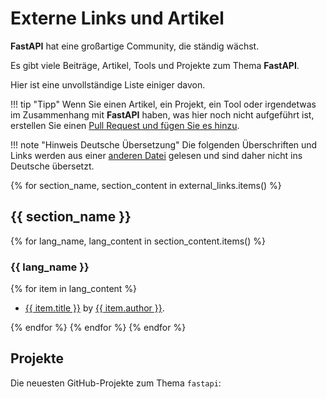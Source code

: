 # Externe Links und Artikel

**FastAPI** hat eine großartige Community, die ständig wächst.

Es gibt viele Beiträge, Artikel, Tools und Projekte zum Thema **FastAPI**.

Hier ist eine unvollständige Liste einiger davon.

!!! tip "Tipp"
    Wenn Sie einen Artikel, ein Projekt, ein Tool oder irgendetwas im Zusammenhang mit **FastAPI** haben, was hier noch nicht aufgeführt ist, erstellen Sie einen <a href="https://github.com/tiangolo/fastapi/edit/master/docs/en/data/external_links.yml" class="external-link" target="_blank">Pull Request und fügen Sie es hinzu</a>.

!!! note "Hinweis Deutsche Übersetzung"
    Die folgenden Überschriften und Links werden aus einer <a href="https://github.com/tiangolo/fastapi/edit/master/docs/en/data/external_links.yml" class="external-link" target="_blank">anderen Datei</a> gelesen und sind daher nicht ins Deutsche übersetzt.

{% for section_name, section_content in external_links.items() %}

## {{ section_name }}

{% for lang_name, lang_content in section_content.items() %}

### {{ lang_name }}

{% for item in lang_content %}

* <a href="{{ item.link }}" class="external-link" target="_blank">{{ item.title }}</a> by <a href="{{ item.author_link }}" class="external-link" target="_blank">{{ item.author }}</a>.

{% endfor %}
{% endfor %}
{% endfor %}

## Projekte

Die neuesten GitHub-Projekte zum Thema `fastapi`:

<div class="github-topic-projects">
</div>
